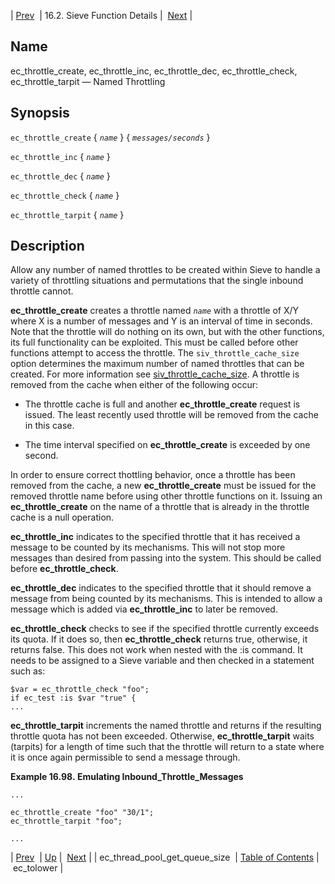 | [Prev](sieve.ref.ec_thread_pool_get_queue_size)  | 16.2. Sieve Function Details |  [Next](sieve.ref.ec_tolower) |

<a name="sieve.ref.ec_throttle"></a>
## Name

ec_throttle_create, ec_throttle_inc, ec_throttle_dec, ec_throttle_check, ec_throttle_tarpit — Named Throttling

## Synopsis

`ec_throttle_create` { *`name`* } { *`messages/seconds`* }

`ec_throttle_inc` { *`name`* }

`ec_throttle_dec` { *`name`* }

`ec_throttle_check` { *`name`* }

`ec_throttle_tarpit` { *`name`* }

<a name="idp30677152"></a>
## Description

Allow any number of named throttles to be created within Sieve to handle a variety of throttling situations and permutations that the single inbound throttle cannot.

**ec_throttle_create** creates a throttle named *`name`* with a throttle of X/Y where X is a number of messages and Y is an interval of time in seconds. Note that the throttle will do nothing on its own, but with the other functions, its full functionality can be exploited. This must be called before other functions attempt to access the throttle. The `siv_throttle_cache_size` option determines the maximum number of named throttles that can be created. For more information see [siv_throttle_cache_size](conf.ref.siv_throttle_cache_size "siv_throttle_cache_size"). A throttle is removed from the cache when either of the following occur:

*   The throttle cache is full and another **ec_throttle_create** request is issued. The least recently used throttle will be removed from the cache in this case.

*   The time interval specified on **ec_throttle_create** is exceeded by one second.

In order to ensure correct thottling behavior, once a throttle has been removed from the cache, a new **ec_throttle_create** must be issued for the removed throttle name before using other throttle functions on it. Issuing an **ec_throttle_create** on the name of a throttle that is already in the throttle cache is a null operation.

**ec_throttle_inc** indicates to the specified throttle that it has received a message to be counted by its mechanisms. This will not stop more messages than desired from passing into the system. This should be called before **ec_throttle_check**.

**ec_throttle_dec** indicates to the specified throttle that it should remove a message from being counted by its mechanisms. This is intended to allow a message which is added via **ec_throttle_inc** to later be removed.

**ec_throttle_check** checks to see if the specified throttle currently exceeds its quota. If it does so, then **ec_throttle_check** returns true, otherwise, it returns false. This does not work when nested with the :is command. It needs to be assigned to a Sieve variable and then checked in a statement such as:

```
$var = ec_throttle_check "foo";
if ec_test :is $var "true" {
...
```

**ec_throttle_tarpit** increments the named throttle and returns if the resulting throttle quota has not been exceeded. Otherwise, **ec_throttle_tarpit** waits (tarpits) for a length of time such that the throttle will return to a state where it is once again permissible to send a message through.

<a name="example.ec_throttle_tarpit"></a>

**Example 16.98. Emulating Inbound_Throttle_Messages**

```
...

ec_throttle_create "foo" "30/1";
ec_throttle_tarpit "foo";

...
```

| [Prev](sieve.ref.ec_thread_pool_get_queue_size)  | [Up](sieve.ref.files) |  [Next](sieve.ref.ec_tolower) |
| ec_thread_pool_get_queue_size  | [Table of Contents](index) |  ec_tolower |
